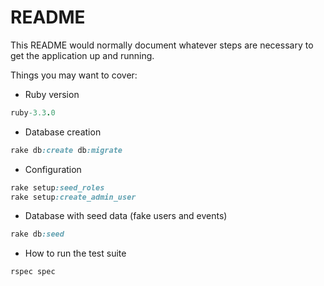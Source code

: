 # README

This README would normally document whatever steps are necessary to get the
application up and running.

Things you may want to cover:

* Ruby version
```ruby
ruby-3.3.0
```

* Database creation
```ruby
rake db:create db:migrate
```

* Configuration
```ruby
rake setup:seed_roles
rake setup:create_admin_user
```

* Database with seed data (fake users and events)
```ruby
rake db:seed
```
* How to run the test suite
```ruby
rspec spec
```
